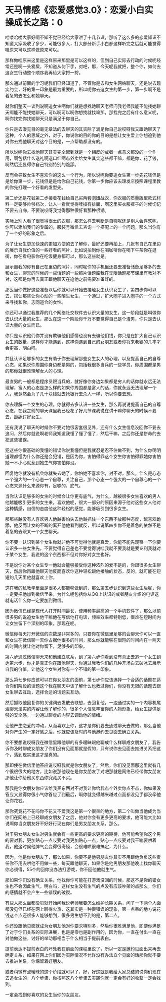 # 天马情感《恋爱感觉3.0》：恋爱小白实操成长之路：0

哈喽哈喽大家好啊不知不觉已经给大家讲了十几节课，那听了这么多的恋爱知识不知道大家吸收了多少，可能很多人，打大部分新手小白都这样听完之后就可能觉得哇原来可以这样做原来可以。

那样做哇原来这里是这样原来那里是可以这样的，但到自己实际去行动的时候呢经常还是啊一头雾屎，不知道从何下手，对吧，那，今天呢我就把，整个你，如何去追女生行动整个顺序我再给大家捋一捋。

那么通过前面的学习呢我们已经知道了，不管你是去和女生网络聊天，还是说去现实约会，好的第一印象是最为重要的，所以呢你去追女生的第一步，第一步啊不是着急的去怎么和她聊天。

就你们整天一谈到说啊追女生啊你们就是想找她聊天老师问我老师我能不能找她聊天啊能不能找她聊天，可以啊可以啊你想找就找嘛那，那找完之后有什么意义呢，啊你找完你找她聊天只是满足于你自己。

你只是去漫无目的毫无章法的去聊天的其实除了满足你自己说哎呀我又跟她聊天了这种，个人的思域之外，对于，你说你的目的你的目的是想让女生爱上你想追到他对你去找他聊天对这个目的是，一点帮助都没有的。

所以说呢你去找他聊天其实完全起到就是一个相反的或者一点意义都没的一个作用，啊包括什么送礼啊送口红啊点外卖给女生其实这些都干嘛，都是你，花了钱，啊然后还显得你自己特别特别的跪舔。

反而会导致女生不喜欢你的这么一个行为，所以说呢你要追女生第一步先花钱但是是给你第一步，花钱但是是给你自己花钱，你第一步你应该去理发店按照课程里教的你先打理一个好看的发型先。

第二步还是花钱第二步接着花钱给自己买两套泡妞战衣，你衣服的质量版型款式材料一定要够帅够档次，让人一看就觉得哇操有排面，啊这里买衣服裤子的时候切记不要去自嗨，不要说哎呀我觉得那种很好看那种很潮。

实际上别人看了很觉得很土的衣服，那怎么样去判断是自嗨呢还是别人会喜欢呢，你可以添加我们的专属的，服装号微信去咨询一个搭配上的一个问题，那么当你有了一个好的形象之后。

为了让女生更加快速的更加方便的去了解你，最好还要再拍上，几张有自己在里边的展示自我价值的一些好看的照片，比如说拍到你在喝咖啡你在喝下午茶你在逛街，你在看电影你在吃饭健身都可以，那么这些就是。

展示自我的你有自己在里边的照片，同时呢你的手机里还要去准备储备足够多的去和女生，聊天的时候的一些话题的一些照片话题库我在无限话题那节课里有教对不对，这都是你再去真正跟他聊天在追他之前需要准备好的。

那么当你做好这些准备以后你就可以开始去接触女生认识女生了，第四步你可以去，搭讪那些让你心动的一些陌生女生，一个通过，扩大圈子进入圈子的一个方式来寻找和你，志同道合的女性。

你还可以通过我推荐的几个网络社交软件去认识大量的女生，这一阶段就是叫做你去认识大量的女生，那么在这一个阶段你千万不要觉得自己是个渣男，你只是去认识大量的女生而已。

你只是认识他们你并没有欺骗他们感情也没有去骗他们钱，你只是在扩大自己认识女生的数量，这样你才能遇到，这样你遇到自己的女朋友或者你将来老婆的几率才会更高，明白吗。

并且认识足够多的女生有助于你去理解那些女生女人的心理，以及提高自己的自尊心态，如果说你周围你身边都是男的，包括我很多当兵的一些学员，你周围都是男的那你就很难理解女人的心理。

最直男的一般都是程序员跟当兵的，就好像你身边如果都是穷人的话你就永远无法理解，富人的心态是怎么样的如果你周围都是富人的话，你就永远无法理解一个人，我竟然会为了几十块钱就去抢银行去杀人一样，所以你要去想。

你去理解一个女生的心理，你就得去多认识一些女生，那么再说说提高自己的自尊心态，在我之前的聊天课里我已经花了好几节课我说在讲干嘛你聊天的时候不要去，跪舔讨好女生。

还有我说了聊天的时候你不要对她很客套很见外，还有什么女生信息没回你不要去追问，然后你就说啊老师我知道我懂了懂了懂了，然后干嘛，之后你还是拼命的去犯这些错误。

犯这些你很基础的我懂的错误你说我懂但是我就忍是忍不住做不到，为什么你明明道理都懂为什么你还是会犯错，是因为你，害怕得罪这个女生你害怕得罪她你害怕她一不小心就惹到她生气你害怕你没。

回复她你就没有机会你就失去她了，你怕她不喜欢你，对不对，那么，什么是心态一个强大的一个心态一个自尊，关注自己，那个心态一个强大的一个自尊心的一个心态来源什么来源你有，足够的，底气。

当你认识足够多的女生的时候会让你更有底气，为什么，越被很多女生喜欢的男人他越能吸引更多的女生来，喜欢他呢，很大一部分的原因来源于他对这些女人他对这种情感，自信的态度他这种轻松的感觉，能够吸引到很多女生。

那那些越没有人喜欢男人他越害怕失去他越抓住一个东西不放那种态度，越喜欢跪舔，他反而让女的不断的离开他他看到就反，所以说第四步你不是着急的依然不是着急的去跟某一个女生聊天。

你不要一认识到某个女生你就非他不可觉得他就是真爱，你能不能先观察一下你要认识多一些女生先，不要觉得自己差也不要觉得说哇我就不要我就是要专利我就对于某个女生，我说的这个东西都不但对你好对女生也好。

不是说你对某个女生专一他就会能够接受你这种浓烈的爱不是的，你跟很多女生聊天，然后你再跟他聊天他反而喜欢你这种轻松跟他接触的状态，反的，就可能在短短的几天里他就喜欢上你。

这在我的私教学里面是很多人都能够做到的，那么第五步认识到这些女生后呢，你一定要把他加到微信里来，为什么呢包括你从QQ上认识的或者朋友介绍的电话这就电话什么你一定要加到微信。

因为微信已经是现代人打开时间最长，使用频率最高的一个手机软件了，那么以前很多男的说追女生他干嘛他在写信他打电话，频率效率都特别低，很难在短时间内让女生留下个深刻的印象，那现在呢。

微信你每天打开微信的次数是非常多的，只要你在微信里足够的会聊天你可以一直和女生在微信聊一天你占据他很多的时间，那么你就能够在很短的时间内在一两天的时间内就让他对你留下，足够多的印象。

第六步通过微信聊天来和他建立联系，到了第六步你看到没有真正去追一个女生到达第六步，你才是真正你在跟他聊天，你通过我教你们的几种开场白去破冰去展示自我的价值，让他这个女生对你有一个不错的第一印象。

那么第七步你应该可以在你女朋友的面前，第七步你应该选择一个合适的话题在适合你们阶段的话题这个我在聊天中该了解什么也教过你们，你没有无限的话题去跟女生聊去互动，选择合适的话题去互动。

然后抓取他回复你的关键词去发散去联想，去回复他，一边通过实的一个内容机尾酒聊天法实的内容让他了解你的，很多个人信息丰富你的人物形象，给女生提供足够的安全感，一边通过聊虚的内容去调动他的情绪。

让他产生恋爱的冲动，从而喜欢上你，这才是你们要去通过聊天去做的，那么当他对你产生的一定好感之后，你就应该及时的与他邀约去见面去确立关系。

你不要想说哎呀我在微信里跟他聊的有多暧昧跟他聊成什么样聊成女朋友了，我告诉你及时聊成女朋友了你们没有见面那就是假的，只有说你去见面去推进关系把这个，落到现实里这才是真的。

那即使在微信里他答应说哎呀我就是你女朋友了，然后，你们没见面那这里就有几个很很很大的地方，比如说那他现在是你女朋友了对吧那就是网络已经带你女朋友那他让你给他买东西你究竟买不买。

那我是你女朋友你应该给我买东西对不对我让你给我点个外卖你点不点，你如果没答应又显得你很小气你答应了到最后，啊你就变得越来越过点面都没见手都没牵他让你花钱。

那你究竟花不花吗你不花又不爱我这是第一个很呆的地方，第二个叫做当他成为当你们在网络上已经聊成女朋友了之后，他对你会有更多更高的要求，他可能大比如说啊你当女朋友好不好好行现在你们是男女朋友关系，那么。

对于男女朋友女生对男生就会有一些更高的要求更高的期待，他可能希望你这个男的要对我，更加贴心一点哎要对我更加贴心一点，贴心一点哎要对我干嘛要哄着我，他这时候他脾气会变得很奇怪，会很难哄很难搞定，为什么。

因为，他是你女朋友了，那么如果，你要不是他男朋友你其实不用跟他负负这些责任你不用去哄他不用做一些，每天跟他聊天，如果你是他男朋友那他晚上找你聊天你必须得，55个的回你没办法打游戏，你不回他他就生气。

那如果你们没有确立关系，他找你你可能在打游戏没回的时候，那这不是你的错女生也不会因此生气，明白吗，这样女生没有生气的点没有应该吵架的点那么，你们的感情就不会产生一些错误的破裂。

有些人那么面都没见就开始问我说老师我要怎么维护长期关系，问了一下两个人面都没见但已经在网上聊得火热，这其实是一种很错误的现象，第一点呆的地方说花钱这个点还很多人能够想到，很多男生想不到的是，第二点。

你还没跟他见面就成为女朋友他对你要求特别多，然后你很难满足他，即便你满足了对于你们关系的实际进展，也是是零也是副作用的，因为你，一直在付出一直在对他做这些，讨好的举动那相当于什么相当于提前表白。

提前表达不提前表白的坏处我在前面的课程里说了，所以一定是邀约见面出来再去确定关系，如果在网上你们因为实际情况不允许没有办法立个见面的话那你就不要去推进关系，你保留着好朋友。

或者稍微有点暧昧的这个阶段就可以了，好，好这就是我给大家总结的说你们现在去追女生的，八个步骤，你按照这八个步骤去实践你就一定会有好的收获一定会找到。

一定会找到你喜欢的女生当你的女朋友。